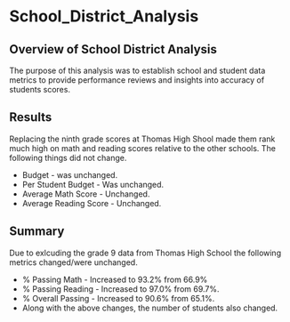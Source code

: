 # School_District_Analysis

## Overview of School District Analysis
The purpose of this analysis was to establish school and student data metrics to provide performance reviews and insights into accuracy of students scores. 

## Results

Replacing the ninth grade scores at Thomas High Shool made them rank much high on math and reading scores relative to the other schools. 
The following things did not change.
- Budget - was unchanged.
- Per Student Budget - Was unchanged.
- Average Math Score - Unchanged. 
- Average Reading Score - Unchanged. 
## Summary
Due to exlcuding the grade 9 data from Thomas High School the following metrics changed/were unchanged.
- % Passing Math - Increased to 93.2% from 66.9%
- % Passing Reading -  Increased to 97.0% from 69.7%.
- % Overall Passing - Increased to 90.6% from 65.1%. 
- Along with the above changes, the number of students also changed. 
